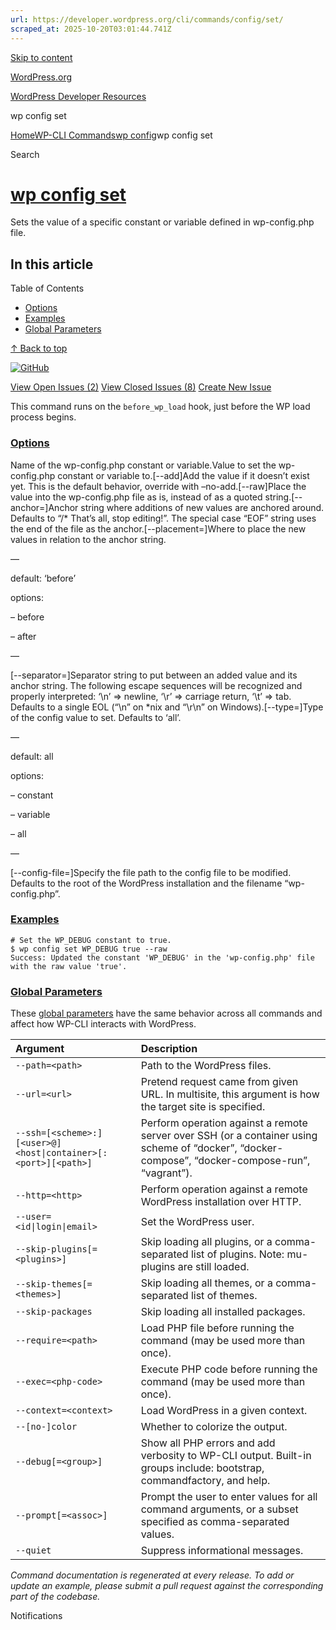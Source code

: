 ```yaml
---
url: https://developer.wordpress.org/cli/commands/config/set/
scraped_at: 2025-10-20T03:01:44.741Z
---
```


[Skip to content](https://developer.wordpress.org/cli/commands/config/set/#wp--skip-link--target)

[WordPress.org](https://wordpress.org/)

[WordPress Developer Resources](https://developer.wordpress.org/)

wp config set


[Home](https://developer.wordpress.org/)[WP-CLI Commands](https://developer.wordpress.org/cli/commands/)[wp config](https://developer.wordpress.org/cli/commands/config/)wp config set

Search

# [wp config set](https://developer.wordpress.org/cli/commands/config/set/)

Sets the value of a specific constant or variable defined in wp-config.php file.

## In this article

Table of Contents

- [Options](https://developer.wordpress.org/cli/commands/config/set/#options)
- [Examples](https://developer.wordpress.org/cli/commands/config/set/#examples)
- [Global Parameters](https://developer.wordpress.org/cli/commands/config/set/#global-parameters)

[↑ Back to top](https://developer.wordpress.org/cli/commands/config/set/#wp--skip-link--target)

[![GitHub](https://make.wordpress.org/cli/wp-content/plugins/wporg-cli/assets/images/github-mark.svg)](https://github.com/wp-cli/config-command)

[View Open Issues (2)](https://github.com/login?return_to=%2Fissues%3Fq%3Dlabel%3Acommand%3Aconfig-set+sort%3Aupdated-desc+org%3Awp-cli+is%3Aopen) [View Closed Issues (8)](https://github.com/login?return_to=%2Fissues%3Fq%3Dlabel%3Acommand%3Aconfig-set+sort%3Aupdated-desc+org%3Awp-cli+is%3Aclosed) [Create New Issue](https://github.com/wp-cli/config-command/issues/new)

This command runs on the `before_wp_load` hook, just before the WP load process begins.

### [Options](https://developer.wordpress.org/cli/commands/config/set/\#options)

<name>Name of the wp-config.php constant or variable.<value>Value to set the wp-config.php constant or variable to.\[--add\]Add the value if it doesn’t exist yet. This is the default behavior, override with –no-add.\[--raw\]Place the value into the wp-config.php file as is, instead of as a quoted string.\[--anchor=<anchor>\]Anchor string where additions of new values are anchored around. Defaults to “/\* That’s all, stop editing!”. The special case “EOF” string uses the end of the file as the anchor.\[--placement=<placement>\]Where to place the new values in relation to the anchor string.

—

default: ‘before’

options:

– before

– after

—

\[--separator=<separator>\]Separator string to put between an added value and its anchor string. The following escape sequences will be recognized and properly interpreted: ‘\\n’ => newline, ‘\\r’ => carriage return, ‘\\t’ => tab. Defaults to a single EOL (“\\n” on \*nix and “\\r\\n” on Windows).\[--type=<type>\]Type of the config value to set. Defaults to ‘all’.

—

default: all

options:

– constant

– variable

– all

—

\[--config-file=<path>\]Specify the file path to the config file to be modified. Defaults to the root of the WordPress installation and the filename “wp-config.php”.

### [Examples](https://developer.wordpress.org/cli/commands/config/set/\#examples)

```
# Set the WP_DEBUG constant to true.
$ wp config set WP_DEBUG true --raw
Success: Updated the constant 'WP_DEBUG' in the 'wp-config.php' file with the raw value 'true'.

```

### [Global Parameters](https://developer.wordpress.org/cli/commands/config/set/\#global-parameters)

These [global parameters](https://make.wordpress.org/cli/handbook/config/) have the same behavior across all commands and affect how WP-CLI interacts with WordPress.

| **Argument** | **Description** |
| :-- | :-- |
| `--path=<path>` | Path to the WordPress files. |
| `--url=<url>` | Pretend request came from given URL. In multisite, this argument is how the target site is specified. |
| `--ssh=[<scheme>:][<user>@]<host\|container>[:<port>][<path>]` | Perform operation against a remote server over SSH (or a container using scheme of “docker”, “docker-compose”, “docker-compose-run”, “vagrant”). |
| `--http=<http>` | Perform operation against a remote WordPress installation over HTTP. |
| `--user=<id\|login\|email>` | Set the WordPress user. |
| `--skip-plugins[=<plugins>]` | Skip loading all plugins, or a comma-separated list of plugins. Note: mu-plugins are still loaded. |
| `--skip-themes[=<themes>]` | Skip loading all themes, or a comma-separated list of themes. |
| `--skip-packages` | Skip loading all installed packages. |
| `--require=<path>` | Load PHP file before running the command (may be used more than once). |
| `--exec=<php-code>` | Execute PHP code before running the command (may be used more than once). |
| `--context=<context>` | Load WordPress in a given context. |
| `--[no-]color` | Whether to colorize the output. |
| `--debug[=<group>]` | Show all PHP errors and add verbosity to WP-CLI output. Built-in groups include: bootstrap, commandfactory, and help. |
| `--prompt[=<assoc>]` | Prompt the user to enter values for all command arguments, or a subset specified as comma-separated values. |
| `--quiet` | Suppress informational messages. |

_Command documentation is regenerated at every release. To add or update an example, please submit a pull request against the corresponding part of the codebase._

Notifications